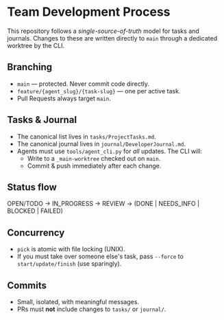 # Team Development Process

This repository follows a *single-source-of-truth* model for tasks and journals. Changes to these are written directly to `main` through a dedicated worktree by the CLI.

## Branching
- `main` — protected. Never commit code directly.
- `feature/{agent_slug}/{task-slug}` — one per active task.
- Pull Requests always target `main`.

## Tasks & Journal
- The canonical list lives in `tasks/ProjectTasks.md`.
- The canonical journal lives in `journal/DeveloperJournal.md`.
- Agents must use `tools/agent_cli.py` for *all* updates. The CLI will:
  - Write to a `_main-worktree` checked out on `main`.
  - Commit & push immediately after each change.

## Status flow
OPEN/TODO → IN_PROGRESS → REVIEW → (DONE | NEEDS_INFO | BLOCKED | FAILED)

## Concurrency
- `pick` is atomic with file locking (UNIX).
- If you must take over someone else's task, pass `--force` to `start/update/finish` (use sparingly).

## Commits
- Small, isolated, with meaningful messages.
- PRs must **not** include changes to `tasks/` or `journal/`.
